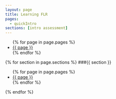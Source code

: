 ```yaml
---
layout: page
title: Learning FLR
pages:
  - quickIntro
sections: [intro assessment]
---
```


<ul>
	{% for page in page.pages %}
    <li>
      <a href="{{ page }}/{{ page }}.html">{{ page }}</a>
    </li>
  {% endfor %}
</ul>


{% for section in page.sections %}
###{{ section }}
<ul>
		{% for page in page.pages %}
    <li>
      <a href="{{ page }}/{{ page }}.html">{{ page }}</a>
    </li>
		{% endfor %}
</ul>
{% endfor %}
